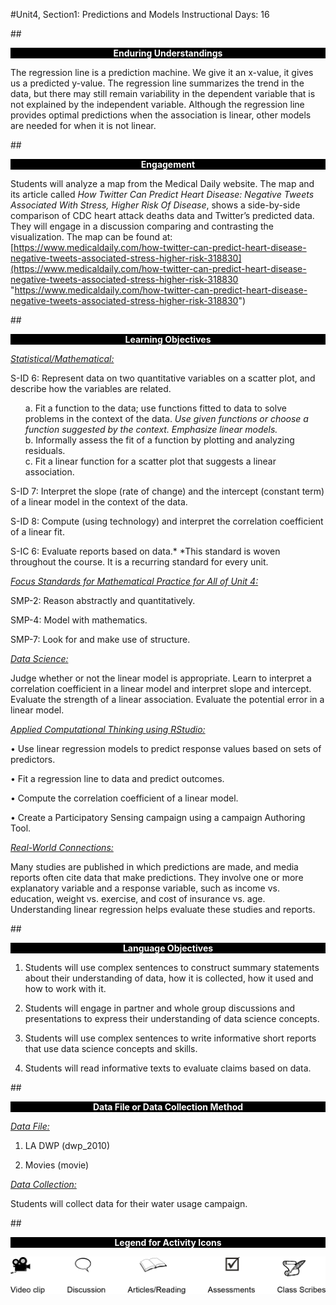 #Unit4, Section1: Predictions and Models
Instructional Days: 16

##<p style="background: black; color: white; text-align: center;">**Enduring Understandings**</p>
The regression line is a prediction machine. We give it an x-value, it gives us a predicted y-value. The
regression line summarizes the trend in the data, but there may still remain variability in the dependent
variable that is not explained by the independent variable. Although the regression line provides optimal
predictions when the association is linear, other models are needed for when it is not linear.

##<p style="background: black; color: white; text-align: center;">**Engagement**</p>
Students will analyze a map from the Medical Daily website. The map and its article called *How Twitter
Can Predict Heart Disease: Negative Tweets Associated With Stress, Higher Risk Of Disease*, shows a
side-by-side comparison of CDC heart attack deaths data and Twitter’s predicted data. They will engage
in a discussion comparing and contrasting the visualization. The map can be found at:   
[https://www.medicaldaily.com/how-twitter-can-predict-heart-disease-negative-tweets-associated-stress-higher-risk-318830](https://www.medicaldaily.com/how-twitter-can-predict-heart-disease-negative-tweets-associated-stress-higher-risk-318830 "https://www.medicaldaily.com/how-twitter-can-predict-heart-disease-negative-tweets-associated-stress-higher-risk-318830")

##<p style="background: black; color: white; text-align: center;">**Learning Objectives**</p>
<ins>*Statistical/Mathematical:*</ins>

S-ID 6: Represent data on two quantitative variables on a scatter plot, and describe how the variables are
related.

<ul style="list-style-type:none">
	<li>
    a. Fit a function to the data; use functions fitted to data to solve problems in the context
    of the data. <i>Use given functions or choose a function suggested by the context.
    Emphasize linear models.</i>
    </li>
	<li>
    b. Informally assess the fit of a function by plotting and analyzing residuals.
    </li>
	<li>
    c. Fit a linear function for a scatter plot that suggests a linear association.
    </li>
</ul>

S-ID 7: Interpret the slope (rate of change) and the intercept (constant term) of a linear model in the
context of the data.

S-ID 8: Compute (using technology) and interpret the correlation coefficient of a linear fit.

S-IC 6: Evaluate reports based on data.\*
\*This standard is woven throughout the course. It is a recurring standard for every unit.

<ins>*Focus Standards for Mathematical Practice for All of Unit 4:*</ins>

SMP-2: Reason abstractly and quantitatively.

SMP-4: Model with mathematics.

SMP-7: Look for and make use of structure.

<ins>*Data Science:*</ins>

Judge whether or not the linear model is appropriate. Learn to interpret a correlation coefficient in a linear
model and interpret slope and intercept. Evaluate the strength of a linear association. Evaluate the
potential error in a linear model.

<ins>*Applied Computational Thinking using RStudio:*</ins>

• Use linear regression models to predict response values based on sets of predictors.

• Fit a regression line to data and predict outcomes.

• Compute the correlation coefficient of a linear model.

• Create a Participatory Sensing campaign using a campaign Authoring Tool.

<ins>*Real-World Connections:*</ins>

Many studies are published in which predictions are made, and media reports often cite data that make
predictions. They involve one or more explanatory variable and a response variable, such as income vs.
education, weight vs. exercise, and cost of insurance vs. age. Understanding linear regression helps
evaluate these studies and reports.

##<p style="background: black; color: white; text-align: center;">**Language Objectives**</p>
1. Students will use complex sentences to construct summary statements about their understanding
of data, how it is collected, how it used and how to work with it.

2. Students will engage in partner and whole group discussions and presentations to express their
understanding of data science concepts.

3. Students will use complex sentences to write informative short reports that use data science
concepts and skills.

4. Students will read informative texts to evaluate claims based on data.

##<p style="background: black; color: white; text-align: center;">**Data File or Data Collection Method**</p>
<ins>*Data File:*</ins>

1. LA DWP (dwp_2010)

2. Movies (movie)

<ins>*Data Collection:*</ins>

Students will collect data for their water usage campaign.

##<p style="background: black; color: white; text-align: center;">**Legend for Activity Icons**</p>
![legend](../img/legend.png)